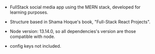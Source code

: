 - FullStack social media app using the MERN stack, developed for learning purposes. 

- Structure based in Shama Hoque's book, "Full-Stack React Projects".

- Node version: 13.14.0, so all dependencies's version are those compatible with node.

- config keys not included.
